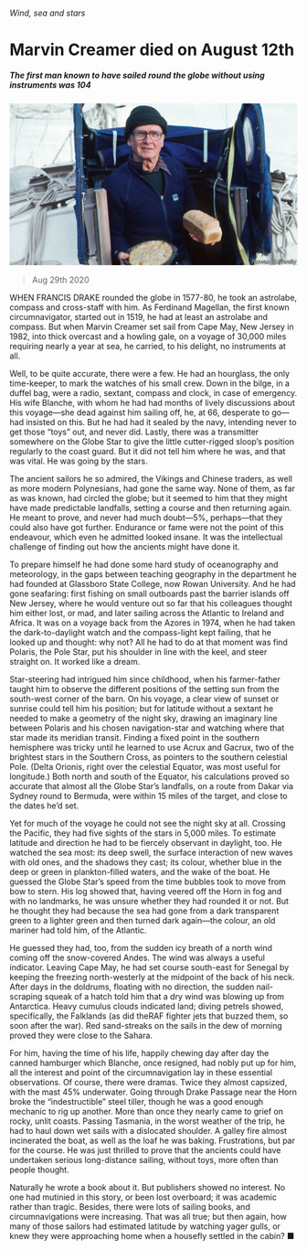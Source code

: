###### Wind, sea and stars

# Marvin Creamer died on August 12th 

##### The first man known to have sailed round the globe without using instruments was 104 

![image](images/20200829_OBP001_0.jpg) 

> Aug 29th 2020 

WHEN FRANCIS DRAKE rounded the globe in 1577-80, he took an astrolabe, compass and cross-staff with him. As Ferdinand Magellan, the first known circumnavigator, started out in 1519, he had at least an astrolabe and compass. But when Marvin Creamer set sail from Cape May, New Jersey in 1982, into thick overcast and a howling gale, on a voyage of 30,000 miles requiring nearly a year at sea, he carried, to his delight, no instruments at all.

Well, to be quite accurate, there were a few. He had an hourglass, the only time-keeper, to mark the watches of his small crew. Down in the bilge, in a duffel bag, were a radio, sextant, compass and clock, in case of emergency. His wife Blanche, with whom he had had months of lively discussions about this voyage—she dead against him sailing off, he, at 66, desperate to go—had insisted on this. But he had had it sealed by the navy, intending never to get those “toys” out, and never did. Lastly, there was a transmitter somewhere on the Globe Star to give the little cutter-rigged sloop’s position regularly to the coast guard. But it did not tell him where he was, and that was vital. He was going by the stars.


The ancient sailors he so admired, the Vikings and Chinese traders, as well as more modern Polynesians, had gone the same way. None of them, as far as was known, had circled the globe; but it seemed to him that they might have made predictable landfalls, setting a course and then returning again. He meant to prove, and never had much doubt—5%, perhaps—that they could also have got further. Endurance or fame were not the point of this endeavour, which even he admitted looked insane. It was the intellectual challenge of finding out how the ancients might have done it.

To prepare himself he had done some hard study of oceanography and meteorology, in the gaps between teaching geography in the department he had founded at Glassboro State College, now Rowan University. And he had gone seafaring: first fishing on small outboards past the barrier islands off New Jersey, where he would venture out so far that his colleagues thought him either lost, or mad, and later sailing across the Atlantic to Ireland and Africa. It was on a voyage back from the Azores in 1974, when he had taken the dark-to-daylight watch and the compass-light kept failing, that he looked up and thought: why not? All he had to do at that moment was find Polaris, the Pole Star, put his shoulder in line with the keel, and steer straight on. It worked like a dream.

Star-steering had intrigued him since childhood, when his farmer-father taught him to observe the different positions of the setting sun from the south-west corner of the barn. On his voyage, a clear view of sunset or sunrise could tell him his position; but for latitude without a sextant he needed to make a geometry of the night sky, drawing an imaginary line between Polaris and his chosen navigation-star and watching where that star made its meridian transit. Finding a fixed point in the southern hemisphere was tricky until he learned to use Acrux and Gacrux, two of the brightest stars in the Southern Cross, as pointers to the southern celestial Pole. (Delta Orionis, right over the celestial Equator, was most useful for longitude.) Both north and south of the Equator, his calculations proved so accurate that almost all the Globe Star’s landfalls, on a route from Dakar via Sydney round to Bermuda, were within 15 miles of the target, and close to the dates he’d set.

Yet for much of the voyage he could not see the night sky at all. Crossing the Pacific, they had five sights of the stars in 5,000 miles. To estimate latitude and direction he had to be fiercely observant in daylight, too. He watched the sea most: its deep swell, the surface interaction of new waves with old ones, and the shadows they cast; its colour, whether blue in the deep or green in plankton-filled waters, and the wake of the boat. He guessed the Globe Star’s speed from the time bubbles took to move from bow to stern. His log showed that, having veered off the Horn in fog and with no landmarks, he was unsure whether they had rounded it or not. But he thought they had because the sea had gone from a dark transparent green to a lighter green and then turned dark again—the colour, an old mariner had told him, of the Atlantic.

He guessed they had, too, from the sudden icy breath of a north wind coming off the snow-covered Andes. The wind was always a useful indicator. Leaving Cape May, he had set course south-east for Senegal by keeping the freezing north-westerly at the midpoint of the back of his neck. After days in the doldrums, floating with no direction, the sudden nail-scraping squeak of a hatch told him that a dry wind was blowing up from Antarctica. Heavy cumulus clouds indicated land; diving petrels showed, specifically, the Falklands (as did theRAF fighter jets that buzzed them, so soon after the war). Red sand-streaks on the sails in the dew of morning proved they were close to the Sahara.

For him, having the time of his life, happily chewing day after day the canned hamburger which Blanche, once resigned, had nobly put up for him, all the interest and point of the circumnavigation lay in these essential observations. Of course, there were dramas. Twice they almost capsized, with the mast 45% underwater. Going through Drake Passage near the Horn broke the “indestructible” steel tiller, though he was a good enough mechanic to rig up another. More than once they nearly came to grief on rocky, unlit coasts. Passing Tasmania, in the worst weather of the trip, he had to haul down wet sails with a dislocated shoulder. A galley fire almost incinerated the boat, as well as the loaf he was baking. Frustrations, but par for the course. He was just thrilled to prove that the ancients could have undertaken serious long-distance sailing, without toys, more often than people thought.

Naturally he wrote a book about it. But publishers showed no interest. No one had mutinied in this story, or been lost overboard; it was academic rather than tragic. Besides, there were lots of sailing books, and circumnavigations were increasing. That was all true; but then again, how many of those sailors had estimated latitude by watching yager gulls, or knew they were approaching home when a housefly settled in the cabin? ■

